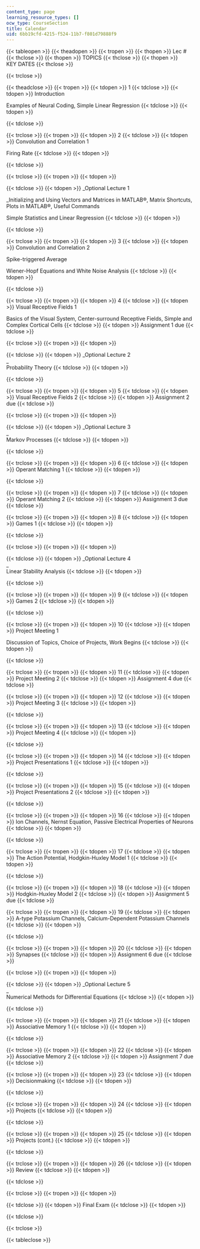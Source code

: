 ```yaml
---
content_type: page
learning_resource_types: []
ocw_type: CourseSection
title: Calendar
uid: 6bb19cfd-4215-f524-11b7-f801d79888f9
---
```


{{< tableopen >}}
{{< theadopen >}}
{{< tropen >}}
{{< thopen >}}
Lec #
{{< thclose >}}
{{< thopen >}}
TOPICS
{{< thclose >}}
{{< thopen >}}
KEY DATES
{{< thclose >}}

{{< trclose >}}

{{< theadclose >}}
{{< tropen >}}
{{< tdopen >}}
1
{{< tdclose >}}
{{< tdopen >}}
Introduction  
  
Examples of Neural Coding, Simple Linear Regression
{{< tdclose >}}
{{< tdopen >}}

{{< tdclose >}}

{{< trclose >}}
{{< tropen >}}
{{< tdopen >}}
2
{{< tdclose >}}
{{< tdopen >}}
Convolution and Correlation 1  
  
Firing Rate
{{< tdclose >}}
{{< tdopen >}}

{{< tdclose >}}

{{< trclose >}}
{{< tropen >}}
{{< tdopen >}}

{{< tdclose >}}
{{< tdopen >}}
_Optional Lecture 1  
  
_Initializing and Using Vectors and Matrices in MATLAB®, Matrix Shortcuts, Plots in MATLAB®, Useful Commands  
  
Simple Statistics and Linear Regression
{{< tdclose >}}
{{< tdopen >}}

{{< tdclose >}}

{{< trclose >}}
{{< tropen >}}
{{< tdopen >}}
3
{{< tdclose >}}
{{< tdopen >}}
Convolution and Correlation 2  
  
Spike-triggered Average  
  
Wiener-Hopf Equations and White Noise Analysis
{{< tdclose >}}
{{< tdopen >}}

{{< tdclose >}}

{{< trclose >}}
{{< tropen >}}
{{< tdopen >}}
4
{{< tdclose >}}
{{< tdopen >}}
Visual Receptive Fields 1  
  
Basics of the Visual System, Center-surround Receptive Fields, Simple and Complex Cortical Cells
{{< tdclose >}}
{{< tdopen >}}
Assignment 1 due
{{< tdclose >}}

{{< trclose >}}
{{< tropen >}}
{{< tdopen >}}

{{< tdclose >}}
{{< tdopen >}}
_Optional Lecture 2  
_  
Probability Theory
{{< tdclose >}}
{{< tdopen >}}

{{< tdclose >}}

{{< trclose >}}
{{< tropen >}}
{{< tdopen >}}
5
{{< tdclose >}}
{{< tdopen >}}
Visual Receptive Fields 2
{{< tdclose >}}
{{< tdopen >}}
Assignment 2 due
{{< tdclose >}}

{{< trclose >}}
{{< tropen >}}
{{< tdopen >}}

{{< tdclose >}}
{{< tdopen >}}
_Optional Lecture 3  
_  
Markov Processes
{{< tdclose >}}
{{< tdopen >}}

{{< tdclose >}}

{{< trclose >}}
{{< tropen >}}
{{< tdopen >}}
6
{{< tdclose >}}
{{< tdopen >}}
Operant Matching 1
{{< tdclose >}}
{{< tdopen >}}

{{< tdclose >}}

{{< trclose >}}
{{< tropen >}}
{{< tdopen >}}
7
{{< tdclose >}}
{{< tdopen >}}
Operant Matching 2
{{< tdclose >}}
{{< tdopen >}}
Assignment 3 due
{{< tdclose >}}

{{< trclose >}}
{{< tropen >}}
{{< tdopen >}}
8
{{< tdclose >}}
{{< tdopen >}}
Games 1
{{< tdclose >}}
{{< tdopen >}}

{{< tdclose >}}

{{< trclose >}}
{{< tropen >}}
{{< tdopen >}}

{{< tdclose >}}
{{< tdopen >}}
_Optional Lecture 4  
_  
Linear Stability Analysis
{{< tdclose >}}
{{< tdopen >}}

{{< tdclose >}}

{{< trclose >}}
{{< tropen >}}
{{< tdopen >}}
9
{{< tdclose >}}
{{< tdopen >}}
Games 2
{{< tdclose >}}
{{< tdopen >}}

{{< tdclose >}}

{{< trclose >}}
{{< tropen >}}
{{< tdopen >}}
10
{{< tdclose >}}
{{< tdopen >}}
Project Meeting 1  
  
Discussion of Topics, Choice of Projects, Work Begins
{{< tdclose >}}
{{< tdopen >}}

{{< tdclose >}}

{{< trclose >}}
{{< tropen >}}
{{< tdopen >}}
11
{{< tdclose >}}
{{< tdopen >}}
Project Meeting 2
{{< tdclose >}}
{{< tdopen >}}
Assignment 4 due
{{< tdclose >}}

{{< trclose >}}
{{< tropen >}}
{{< tdopen >}}
12
{{< tdclose >}}
{{< tdopen >}}
Project Meeting 3
{{< tdclose >}}
{{< tdopen >}}

{{< tdclose >}}

{{< trclose >}}
{{< tropen >}}
{{< tdopen >}}
13
{{< tdclose >}}
{{< tdopen >}}
Project Meeting 4
{{< tdclose >}}
{{< tdopen >}}

{{< tdclose >}}

{{< trclose >}}
{{< tropen >}}
{{< tdopen >}}
14
{{< tdclose >}}
{{< tdopen >}}
Project Presentations 1
{{< tdclose >}}
{{< tdopen >}}

{{< tdclose >}}

{{< trclose >}}
{{< tropen >}}
{{< tdopen >}}
15
{{< tdclose >}}
{{< tdopen >}}
Project Presentations 2
{{< tdclose >}}
{{< tdopen >}}

{{< tdclose >}}

{{< trclose >}}
{{< tropen >}}
{{< tdopen >}}
16
{{< tdclose >}}
{{< tdopen >}}
Ion Channels, Nernst Equation, Passive Electrical Properties of Neurons
{{< tdclose >}}
{{< tdopen >}}

{{< tdclose >}}

{{< trclose >}}
{{< tropen >}}
{{< tdopen >}}
17
{{< tdclose >}}
{{< tdopen >}}
The Action Potential, Hodgkin-Huxley Model 1
{{< tdclose >}}
{{< tdopen >}}

{{< tdclose >}}

{{< trclose >}}
{{< tropen >}}
{{< tdopen >}}
18
{{< tdclose >}}
{{< tdopen >}}
Hodgkin-Huxley Model 2
{{< tdclose >}}
{{< tdopen >}}
Assignment 5 due
{{< tdclose >}}

{{< trclose >}}
{{< tropen >}}
{{< tdopen >}}
19
{{< tdclose >}}
{{< tdopen >}}
A-type Potassium Channels, Calcium-Dependent Potassium Channels
{{< tdclose >}}
{{< tdopen >}}

{{< tdclose >}}

{{< trclose >}}
{{< tropen >}}
{{< tdopen >}}
20
{{< tdclose >}}
{{< tdopen >}}
Synapses
{{< tdclose >}}
{{< tdopen >}}
Assignment 6 due
{{< tdclose >}}

{{< trclose >}}
{{< tropen >}}
{{< tdopen >}}

{{< tdclose >}}
{{< tdopen >}}
_Optional Lecture 5  
_  
Numerical Methods for Differential Equations
{{< tdclose >}}
{{< tdopen >}}

{{< tdclose >}}

{{< trclose >}}
{{< tropen >}}
{{< tdopen >}}
21
{{< tdclose >}}
{{< tdopen >}}
Associative Memory 1
{{< tdclose >}}
{{< tdopen >}}

{{< tdclose >}}

{{< trclose >}}
{{< tropen >}}
{{< tdopen >}}
22
{{< tdclose >}}
{{< tdopen >}}
Associative Memory 2
{{< tdclose >}}
{{< tdopen >}}
Assignment 7 due
{{< tdclose >}}

{{< trclose >}}
{{< tropen >}}
{{< tdopen >}}
23
{{< tdclose >}}
{{< tdopen >}}
Decisionmaking
{{< tdclose >}}
{{< tdopen >}}

{{< tdclose >}}

{{< trclose >}}
{{< tropen >}}
{{< tdopen >}}
24
{{< tdclose >}}
{{< tdopen >}}
Projects
{{< tdclose >}}
{{< tdopen >}}

{{< tdclose >}}

{{< trclose >}}
{{< tropen >}}
{{< tdopen >}}
25
{{< tdclose >}}
{{< tdopen >}}
Projects (cont.)
{{< tdclose >}}
{{< tdopen >}}

{{< tdclose >}}

{{< trclose >}}
{{< tropen >}}
{{< tdopen >}}
26
{{< tdclose >}}
{{< tdopen >}}
Review
{{< tdclose >}}
{{< tdopen >}}

{{< tdclose >}}

{{< trclose >}}
{{< tropen >}}
{{< tdopen >}}

{{< tdclose >}}
{{< tdopen >}}
Final Exam
{{< tdclose >}}
{{< tdopen >}}

{{< tdclose >}}

{{< trclose >}}

{{< tableclose >}}